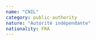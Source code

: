 ```yaml
---
name: "CNIL"
category: public-authority
nature: "Autorité indépendante"
nationality: FRA
---
```

    